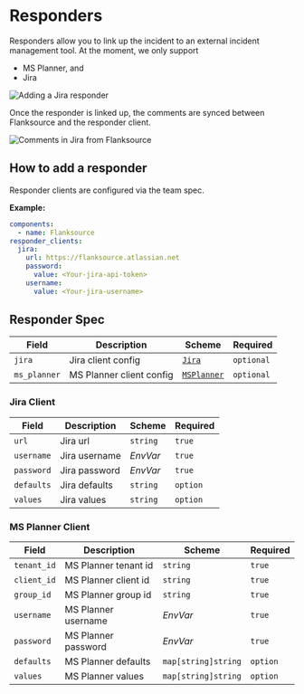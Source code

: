 # Responders

Responders allow you to link up the incident to an external incident management tool. At the moment, we only support

- MS Planner, and
- Jira

![Adding a Jira responder](/img/responder-add-jira.png)

Once the responder is linked up, the comments are synced between Flanksource and the responder client.

![Comments in Jira from Flanksource](/img/responder-jira-comments.png)

## How to add a responder

Responder clients are configured via the team spec.

**Example:**

```yaml
components:
  - name: Flanksource
responder_clients:
  jira:
    url: https://flanksource.atlassian.net
    password:
      value: <Your-jira-api-token>
    username:
      value: <Your-jira-username>
```

## Responder Spec

| Field        | Description              | Scheme                            | Required   |
| ------------ | ------------------------ | --------------------------------- | ---------- |
| `jira`       | Jira client config       | [`Jira`](#jira-client)            | `optional` |
| `ms_planner` | MS Planner client config | [`MSPlanner`](#ms-planner-client) | `optional` |

### Jira Client

| Field      | Description   | Scheme                                                                        | Required |
| ---------- | ------------- | ----------------------------------------------------------------------------- | -------- |
| `url`      | Jira url      | `string`                                                                      | `true`   |
| `username` | Jira username |  <CommonLink to="secrets">*EnvVar*</CommonLink> | `true`   |
| `password` | Jira password |  <CommonLink to="secrets">*EnvVar*</CommonLink> | `true`   |
| `defaults` | Jira defaults | `string`                                                                      | `option` |
| `values`   | Jira values   | `string`                                                                      | `option` |

### MS Planner Client

| Field       | Description          | Scheme                                                                        | Required |
| ----------- | -------------------- | ----------------------------------------------------------------------------- | -------- |
| `tenant_id` | MS Planner tenant id | `string`                                                                      | `true`   |
| `client_id` | MS Planner client id | `string`                                                                      | `true`   |
| `group_id`  | MS Planner group id  | `string`                                                                      | `true`   |
| `username`  | MS Planner username  |  <CommonLink to="secrets">*EnvVar*</CommonLink> | `true`   |
| `password`  | MS Planner password  |  <CommonLink to="secrets">*EnvVar*</CommonLink> | `true`   |
| `defaults`  | MS Planner defaults  | `map[string]string`                                                           | `option` |
| `values`    | MS Planner values    | `map[string]string`                                                           | `option` |
